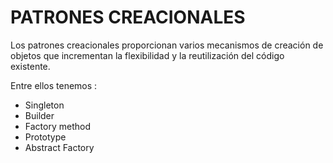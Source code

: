 # PATRONES CREACIONALES

Los patrones creacionales proporcionan varios mecanismos de creación de objetos que incrementan la flexibilidad y la reutilización del código existente.

Entre ellos tenemos :

- Singleton
- Builder
- Factory method
- Prototype
- Abstract Factory
